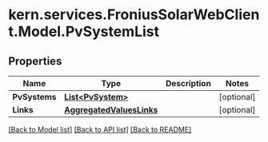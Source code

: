 # kern.services.FroniusSolarWebClient.Model.PvSystemList

## Properties

Name | Type | Description | Notes
------------ | ------------- | ------------- | -------------
**PvSystems** | [**List&lt;PvSystem&gt;**](PvSystem.md) |  | [optional] 
**Links** | [**AggregatedValuesLinks**](AggregatedValuesLinks.md) |  | [optional] 

[[Back to Model list]](../README.md#documentation-for-models) [[Back to API list]](../README.md#documentation-for-api-endpoints) [[Back to README]](../README.md)

